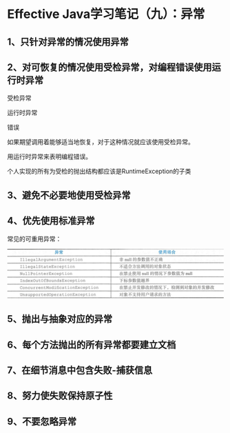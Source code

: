 # Effective Java学习笔记（九）：异常

## 1、只针对异常的情况使用异常

## 2、对可恢复的情况使用受检异常，对编程错误使用运行时异常

受检异常

运行时异常

错误

如果期望调用着能够适当地恢复，对于这种情况就应该使用受检异常。

用运行时异常来表明编程错误。

个人实现的所有为受检的抛出结构都应该是RuntimeException的子类

## 3、避免不必要地使用受检异常

## 4、优先使用标准异常

常见的可重用异常：

![image-20211113115628707](image-20211113115628707.png)

## 5、抛出与抽象对应的异常

## 6、每个方法抛出的所有异常都要建立文档

## 7、在细节消息中包含失败-捕获信息

## 8、努力使失败保持原子性

## 9、不要忽略异常


